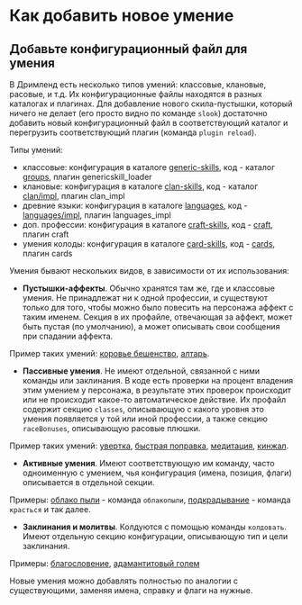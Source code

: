 # Как добавить новое умение

## Добавьте конфигурационный файл для умения

В Дримленд есть несколько типов умений: классовые, клановые, расовые, и т.д. Их конфигурационные файлы находятся в разных каталогах и плагинах. Для добавление нового скила-пустышки, который ничего не делает (его просто видно по команде ```slook```) достаточно добавить новый конфигурационный файл в соответствующий каталог и перегрузить соответствующий плагин (команда ```plugin reload```).

Типы умений:

* классовые: конфигурация в каталоге [generic-skills](https://github.com/dreamland-mud/dreamland_world/tree/master/generic-skills), код - каталог [groups](https://github.com/dreamland-mud/dreamland_code/tree/master/plug-ins/groups), плагин genericskill_loader
* клановые: конфигурация в каталоге [clan-skills](https://github.com/dreamland-mud/dreamland_world/tree/master/clan-skills), код - каталог [clan/impl](https://github.com/dreamland-mud/dreamland_code/tree/master/plug-ins/clan/impl), плагин clan_impl
* древние языки: конфигурация в каталоге [languages](https://github.com/dreamland-mud/dreamland_world/tree/master/languages), код - [languages/impl](https://github.com/dreamland-mud/dreamland_code/tree/master/plug-ins/languages/impl), плагин languages_impl
* доп. профессии: конфигурация в каталоге [craft-skills](https://github.com/dreamland-mud/dreamland_world/tree/master/craft-skills), код - [craft](https://github.com/dreamland-mud/dreamland_code/tree/master/plug-ins/craft), плагин craft
* умения колоды: конфигурация в каталоге [card-skills](https://github.com/dreamland-mud/dreamland_world/tree/master/card-skills), код - [cards](https://github.com/dreamland-mud/dreamland_code/tree/master/plug-ins/cards), плагин cards

Умения бывают нескольких видов, в зависимости от их использования:

* **Пустышки-аффекты**. Обычно хранятся там же, где и классовые умения. Не принадлежат ни к одной профессии, и существуют только для того, чтобы можно было повесить на персонажа аффект с таким именем. Секция в их профайле, отвечающая за аффект, может быть пустая (по умолчанию), а может описывать свои сообщения при спадании аффекта.

Пример таких умений: [коровье бешенство](https://github.com/dreamland-mud/dreamland_world/blob/master/generic-skills/cow%20lust.xml), [алтарь](https://github.com/dreamland-mud/dreamland_world/blob/master/generic-skills/altar.xml).

* **Пассивные умения**. Не имеют отдельной, связанной с ними команды или заклинания. В коде есть проверки на процент владения этим умением у персонажа, в результате этих проверок происходит или не происходит какое-то автоматическое действие. Их профайл содержит секцию ```classes```, описывающую с какого уровня это умения появляется у той или иной профессии, а также секцию ```raceBonuses```, описывающую расовые плюшки.

Пример таких умений: [увертка](https://github.com/dreamland-mud/dreamland_world/blob/master/generic-skills/dodge.xml), [быстрая поправка](https://github.com/dreamland-mud/dreamland_world/blob/master/generic-skills/fast%20healing.xml), [медитация](https://github.com/dreamland-mud/dreamland_world/blob/master/generic-skills/meditation.xml), [кинжал](https://github.com/dreamland-mud/dreamland_world/blob/master/generic-skills/dagger.xml).

* **Активные умения**. Имеют соответствующую им команду, часто одноименную с умением, чья конфигурация (имена, позиция, флаги) описывается в отдельной секции.

Примеры: [облако пыли](https://github.com/dreamland-mud/dreamland_world/blob/master/generic-skills/blindness%20dust.xml) - команда ```облакопыли```, [подкрадывание](https://github.com/dreamland-mud/dreamland_world/blob/master/generic-skills/sneak.xml) - команда ```красться``` и так далее.

* **Заклинания и молитвы**. Колдуются с помощью команды ```колдовать```. Имеют отдельную секцию конфигурации, описывающую тип и цели заклинания.

Примеры: [благословение](https://github.com/dreamland-mud/dreamland_world/blob/master/generic-skills/bless.xml),  [адамантитовый голем](https://github.com/dreamland-mud/dreamland_world/blob/master/generic-skills/adamantite%20golem.xml)

Новые умения можно добавлять полностью по аналогии с существующими, заменяя имена, справку и флаги на нужные. 



